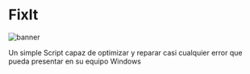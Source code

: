 # FixIt
![banner](https://user-images.githubusercontent.com/57842821/187050387-4a1b6261-db3d-4370-81e0-e1ed42e75bf2.png)

 Un simple Script capaz de optimizar y reparar casi cualquier error que pueda presentar en su equipo Windows
